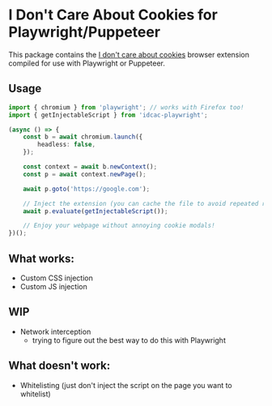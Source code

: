 # I Don't Care About Cookies for Playwright/Puppeteer

This package contains the [I don't care about cookies](https://addons.mozilla.org/cs/firefox/addon/i-dont-care-about-cookies/) browser extension compiled for use with Playwright or Puppeteer.

## Usage

```typescript
import { chromium } from 'playwright'; // works with Firefox too!
import { getInjectableScript } from 'idcac-playwright';

(async () => {
    const b = await chromium.launch({
        headless: false,
    });

    const context = await b.newContext();
    const p = await context.newPage();

    await p.goto('https://google.com');

    // Inject the extension (you can cache the file to avoid repeated reads)
    await p.evaluate(getInjectableScript());

    // Enjoy your webpage without annoying cookie modals!
})();
```

## What works:
- Custom CSS injection
- Custom JS injection

## WIP 
- Network interception
    - trying to figure out the best way to do this with Playwright

## What doesn't work:
- Whitelisting (just don't inject the script on the page you want to whitelist)
